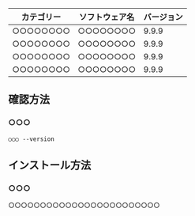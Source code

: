| カテゴリー | ソフトウェア名 | バージョン |
|-----------|-----------|-----------|
| ○○○○○○○○ | ○○○○○○○○ | 9.9.9 |
| ○○○○○○○○ | ○○○○○○○○ | 9.9.9 |
| ○○○○○○○○ | ○○○○○○○○ | 9.9.9 |
| ○○○○○○○○ | ○○○○○○○○ | 9.9.9 |

## 確認方法

### ○○○

```
○○○ --version
```

## インストール方法

### ○○○

○○○○○○○○○○○○○○○○○○○○○○○○